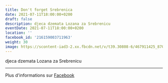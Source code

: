 ```yaml
---
title: Don't forget Srebrenica
date: 2021-07-11T18:00:00+0200
draft: false
description: djeca dzemata Lozana za Srebrenicu
eventDate: 2021-07-11T18:00:00+0200
location: ''
facebook_id: '216159003711963'
weight: 30
image: https://scontent-iad3-2.xx.fbcdn.net/v/t39.30808-6/467911425_8702124949883247_8451066247417132989_n.jpg?_nc_cat=103&ccb=1-7&_nc_sid=9e60e4&_nc_ohc=GdBJG0qg1FUQ7kNvwET2osd&_nc_oc=AdkULm134sbwO3jICKdltp2dYBK2FJrbfskhAasS3mkjql27BDhn5-UPueop6PK9H_8&_nc_zt=23&_nc_ht=scontent-iad3-2.xx&edm=ABTKTjYEAAAA&_nc_gid=YkpYxBYQPCxb0MOi2U5AOw&oh=00_AfUjc7gQ9Ul-frXrE9XnVTIOgRK6Zy4RssfA8PZkCXKBWQ&oe=689761D9
---
```


djeca dzemata Lozana za Srebrenicu

---

Plus d'informations sur [Facebook](https://facebook.com/events/216159003711963)